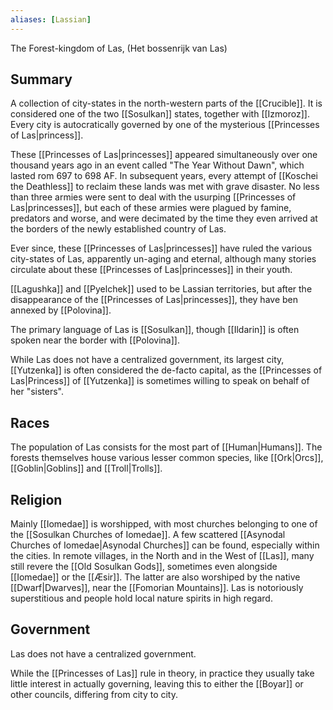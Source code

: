 ```yaml
---
aliases: [Lassian]
---
```

The Forest-kingdom of Las, (Het bossenrijk van Las)

## Summary 
A collection of city-states in the north-western parts of the [[Crucible]]. It is considered one of the two [[Sosulkan]] states, together with [[Izmoroz]]. Every city is autocratically governed by one of the mysterious [[Princesses of Las|princess]]. 

These [[Princesses of Las|princesses]] appeared simultaneously over one thousand years ago in an event called "The Year Without Dawn", which lasted rom 697 to 698 AF. In subsequent years, every attempt of [[Koschei the Deathless]] to reclaim these lands was met with grave disaster. No less than three armies were sent to deal with the usurping [[Princesses of Las|princesses]], but each of these armies were plagued by famine, predators and worse, and were decimated by the time they even arrived at the borders of the newly established country of Las.

Ever since, these [[Princesses of Las|princesses]] have ruled the various city-states of Las, apparently un-aging and eternal, although many stories circulate about these [[Princesses of Las|princesses]] in their youth.

[[Lagushka]] and [[Pyelchek]] used to be Lassian territories, but after the disappearance of the [[Princesses of Las|princesses]], they have ben annexed by [[Polovina]].

The primary language of Las is [[Sosulkan]], though [[Ildarin]] is often spoken near the border with [[Polovina]]. 

While Las does not have a centralized government, its largest city, [[Yutzenka]] is often considered the de-facto capital, as the [[Princesses of Las|Princess]] of [[Yutzenka]] is sometimes willing to speak on behalf of her "sisters".

## Races
The population of Las consists for the most part of [[Human|Humans]]. The forests themselves house various lesser common species, like [[Ork|Orcs]], [[Goblin|Goblins]] and [[Troll|Trolls]].

## Religion
Mainly [[Iomedae]] is worshipped, with most churches belonging to one of the [[Sosulkan Churches of Iomedae]]. A few scattered [[Asynodal Churches of Iomedae|Asynodal Churches]] can be found, especially within the cities.  In remote villages, in the North and in the West of [[Las]], many still revere the [[Old Sosulkan Gods]], sometimes even alongside [[Iomedae]] or the [[Æsir]]. The latter are also worshiped by the native [[Dwarf|Dwarves]], near the [[Fomorian Mountains]]. Las is notoriously superstitious and people hold local nature spirits in high regard.

## Government
Las does not have a centralized government. 

While the [[Princesses of Las]] rule in theory, in practice they usually take little interest in actually governing, leaving this to either the [[Boyar]] or other councils, differing from city to city.